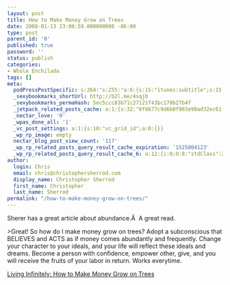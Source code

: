 ```yaml
---
layout: post
title: How to Make Money Grow on Trees
date: 2008-01-13 23:00:59.000000000 -06:00
type: post
parent_id: '0'
published: true
password: ''
status: publish
categories:
- Whole Enchilada
tags: []
meta:
  podPressPostSpecific: s:264:"s:255:"a:6:{s:15:"itunes:subtitle";s:15:"##PostExcerpt##";s:14:"itunes:summary";s:15:"##PostExcerpt##";s:15:"itunes:keywords";s:17:"##WordPressCats##";s:13:"itunes:author";s:10:"##Global##";s:15:"itunes:explicit";s:7:"Default";s:12:"itunes:block";s:7:"Default";}";";
  _sexybookmarks_shortUrl: http://b2l.me/4sqjb
  _sexybookmarks_permaHash: 5ec5ccc83b71c27121f43bc178b27b4f
  _jetpack_related_posts_cache: a:1:{s:32:"8f6677c9d6b0f903e98ad32ec61f8deb";a:2:{s:7:"expires";i:1465471249;s:7:"payload";a:3:{i:0;a:1:{s:2:"id";i:398;}i:1;a:1:{s:2:"id";i:143;}i:2;a:1:{s:2:"id";i:968;}}}}
  _nectar_love: '0'
  _wpas_done_all: '1'
  _vc_post_settings: a:1:{s:10:"vc_grid_id";a:0:{}}
  _wp_rp_image: empty
  nectar_blog_post_view_count: '117'
  _wp_rp_related_posts_query_result_cache_expiration: '1525004123'
  _wp_rp_related_posts_query_result_cache_6: a:12:{i:0;O:8:"stdClass":2:{s:7:"post_id";s:3:"348";s:5:"score";s:17:"23.80105256339144";}i:1;O:8:"stdClass":2:{s:7:"post_id";s:3:"627";s:5:"score";s:17:"23.25671235565583";}i:2;O:8:"stdClass":2:{s:7:"post_id";s:3:"177";s:5:"score";s:18:"20.660810944947926";}i:3;O:8:"stdClass":2:{s:7:"post_id";s:3:"398";s:5:"score";s:18:"20.444083903325023";}i:4;O:8:"stdClass":2:{s:7:"post_id";s:3:"428";s:5:"score";s:18:"20.302303661307608";}i:5;O:8:"stdClass":2:{s:7:"post_id";s:3:"364";s:5:"score";s:18:"20.037210349559615";}i:6;O:8:"stdClass":2:{s:7:"post_id";s:2:"16";s:5:"score";s:17:"19.04682861946912";}i:7;O:8:"stdClass":2:{s:7:"post_id";s:3:"156";s:5:"score";s:17:"18.01275500037523";}i:8;O:8:"stdClass":2:{s:7:"post_id";s:2:"27";s:5:"score";s:17:"17.71814351773576";}i:9;O:8:"stdClass":2:{s:7:"post_id";s:2:"54";s:5:"score";s:18:"17.367208215823986";}i:10;O:8:"stdClass":2:{s:7:"post_id";s:4:"1373";s:5:"score";s:18:"16.752430522062998";}i:11;O:8:"stdClass":2:{s:7:"post_id";s:4:"1229";s:5:"score";s:18:"16.587047090392325";}}
author:
  login: Chris
  email: chris@christophersherrod.com
  display_name: Christopher Sherrod
  first_name: Christopher
  last_name: Sherrod
permalink: "/how-to-make-money-grow-on-trees/"
---
```

<p>Sherer has a great article about abundance.Â  A great read.</p>
>Great! So how do I make money grow on trees? Adopt a subconscious that BELIEVES and ACTS as if money comes abundantly and frequently. Change your character to your ideals, and your life will reflect these ideals and dreams. Become a person with confidence, empower other, give, and you will receive the fruits of your labor in return. Works everytime.</p></blockquote>
<p><a href="http://jmsherer.blogspot.com/2008/01/how-to-make-money-grow-on-trees.html" rel="nofollow">Living Infinitely: How to Make Money Grow on Trees</a></p>
